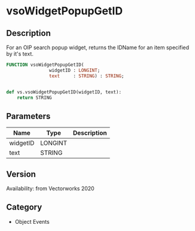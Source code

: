# vsoWidgetPopupGetID

## Description
For an OIP search popup widget, returns the IDName for an item specified by it's text.

```pascal
FUNCTION vsoWidgetPopupGetID(
				widgetID : LONGINT;
				text     : STRING) : STRING;
```

```python

def vs.vsoWidgetPopupGetID(widgetID, text):
    return STRING
```

## Parameters
|Name|Type|Description|
|---|---|---|
|widgetID|LONGINT||
|text|STRING||

## Version
Availability: from Vectorworks 2020
## Category
* Object Events

